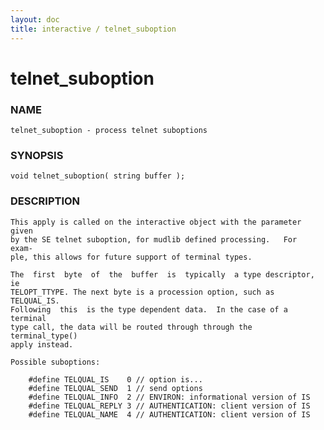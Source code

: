 ```yaml
---
layout: doc
title: interactive / telnet_suboption
---
```

# telnet_suboption

### NAME

    telnet_suboption - process telnet suboptions

### SYNOPSIS

    void telnet_suboption( string buffer );

### DESCRIPTION

    This apply is called on the interactive object with the parameter given
    by the SE telnet suboption, for mudlib defined processing.   For  exam‐
    ple, this allows for future support of terminal types.

    The  first  byte  of  the  buffer  is  typically  a type descriptor, ie
    TELOPT_TTYPE. The next byte is a procession option, such as TELQUAL_IS.
    Following  this  is the type dependent data.  In the case of a terminal
    type call, the data will be routed through through the  terminal_type()
    apply instead.

    Possible suboptions:

        #define TELQUAL_IS    0 // option is...
        #define TELQUAL_SEND  1 // send options
        #define TELQUAL_INFO  2 // ENVIRON: informational version of IS
        #define TELQUAL_REPLY 3 // AUTHENTICATION: client version of IS
        #define TELQUAL_NAME  4 // AUTHENTICATION: client version of IS

